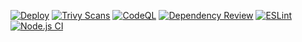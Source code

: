 [![Deploy](https://github.com/ChandlerdeSpirlet/EMA-Planner-2/actions/workflows/main.yml/badge.svg?branch=main)](https://github.com/ChandlerdeSpirlet/EMA-Planner-2/actions/workflows/main.yml)
[![Trivy Scans](https://github.com/ChandlerdeSpirlet/EMA-Planner-2/actions/workflows/trivy_scan.yml/badge.svg?branch=main)](https://github.com/ChandlerdeSpirlet/EMA-Planner-2/actions/workflows/trivy_scan.yml)
[![CodeQL](https://github.com/ChandlerdeSpirlet/EMA-Planner-2/actions/workflows/codeql.yml/badge.svg?branch=main)](https://github.com/ChandlerdeSpirlet/EMA-Planner-2/actions/workflows/codeql.yml)
[![Dependency Review](https://github.com/ChandlerdeSpirlet/EMA-Planner-2/actions/workflows/dependency-review.yml/badge.svg?branch=main)](https://github.com/ChandlerdeSpirlet/EMA-Planner-2/actions/workflows/dependency-review.yml)
[![ESLint](https://github.com/ChandlerdeSpirlet/EMA-Planner-2/actions/workflows/eslint.yml/badge.svg?branch=main)](https://github.com/ChandlerdeSpirlet/EMA-Planner-2/actions/workflows/eslint.yml)
[![Node.js CI](https://github.com/ChandlerdeSpirlet/EMA-Planner-2/actions/workflows/node.js.yml/badge.svg?branch=main)](https://github.com/ChandlerdeSpirlet/EMA-Planner-2/actions/workflows/node.js.yml)